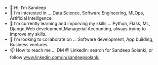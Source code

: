 - 👋 Hi, I’m Sandeep 
- 👀 I’m interested in ... Data Science, Software Engineering, MLOps, Artificial Intelligence.
- 🌱 I’m currently learning and imporving my skills ... Python, Flask, ML, Django,Web development,Managerial Accounting, always trying to improve my skills. 
- 💞️ I’m looking to collaborate on ... Software development, App building, Business ventures
- 📫 How to reach me ... DM @ LinkedIn: search for Sandeep Solanki, or follow www.linkedin.com/in/sandeepsolanki

<!---
manoritesandeep/manoritesandeep is a ✨ special ✨ repository because its `README.md` (this file) appears on your GitHub profile.
You can click the Preview link to take a look at your changes.
--->
